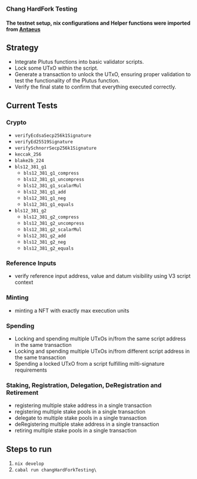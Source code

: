 ### Chang HardFork Testing

#### The testnet setup, nix configurations and Helper functions were imported from [Antaeus](https://github.com/IntersectMBO/antaeus/)

## Strategy
- Integrate Plutus functions into basic validator scripts.
- Lock some UTxO within the script.
- Generate a transaction to unlock the UTxO, ensuring proper validation to test the functionality of the Plutus function.
- Verify the final state to confirm that everything executed correctly.

## Current Tests
### Crypto 
- `verifyEcdsaSecp256k1Signature`
- `verifyEd25519Signature`
- `verifySchnorrSecp256k1Signature` 
- `keccak_256`
- `blake2b_224`
- `bls12_381_g1`
  - `bls12_381_g1_compress` 
  - `bls12_381_g1_uncompress`
  - `bls12_381_g1_scalarMul`
  - `bls12_381_g1_add`
  - `bls12_381_g1_neg`
  - `bls12_381_g1_equals`
- `bls12_381_g2`
  - `bls12_381_g2_compress` 
  - `bls12_381_g2_uncompress`
  - `bls12_381_g2_scalarMul`
  - `bls12_381_g2_add`
  - `bls12_381_g2_neg`
  - `bls12_381_g2_equals`

### Reference Inputs 
- verify reference input address, value and datum visibility using V3 script context

### Minting
- minting a NFT with exactly max execution units

### Spending 
- Locking and spending multiple UTxOs in/from the same script address in the same transaction
- Locking and spending multiple UTxOs in/from different script address in the same transaction
- Spending a locked UTxO from a script fulfilling milti-signature requirements

### Staking, Registration, Delegation, DeRegistration and Retirement 
- registering multiple stake address in a single transaction
- registering multiple stake pools in a single transaction
- delegate to multiple stake pools in a single transaction
- deRegistering multiple stake address in a single transaction
- retiring multiple stake pools in a single transaction

## Steps to run
1. `nix develop`
2. `cabal run changHardForkTesting\`